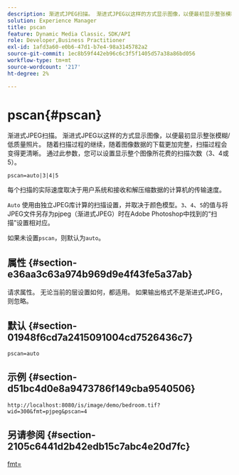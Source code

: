 ```yaml
---
description: 渐进式JPEG扫描。 渐进式JPEG以这样的方式显示图像，以便最初显示整张模糊/低质量照片。 随着扫描过程的继续，随着图像数据的下载更加完整，扫描过程会变得更清晰。 通过此参数，您可以设置显示整个图像所花费的扫描次数（3、4或5）。
solution: Experience Manager
title: pscan
feature: Dynamic Media Classic，SDK/API
role: Developer,Business Practitioner
exl-id: 1afd3a60-e0b6-47d1-b7e4-98a3145782a2
source-git-commit: 1ec8b59f442eb96c6c3f5f1405d57a38a86bd056
workflow-type: tm+mt
source-wordcount: '217'
ht-degree: 2%

---
```


# pscan{#pscan}

渐进式JPEG扫描。 渐进式JPEG以这样的方式显示图像，以便最初显示整张模糊/低质量照片。 随着扫描过程的继续，随着图像数据的下载更加完整，扫描过程会变得更清晰。 通过此参数，您可以设置显示整个图像所花费的扫描次数（3、4或5）。

`pscan=auto|3|4|5`

每个扫描的实际速度取决于用户系统和接收和解压缩数据的计算机的传输速度。

`Auto` 使用由独立JPEG库计算的扫描设置，并取决于颜色模型。`3`、`4`、`5`的值与将JPEG文件另存为pjpeg（渐进式JPEG）时在Adobe Photoshop中找到的“扫描”设置相对应。

如果未设置`pscan`，则默认为`auto`。

## 属性 {#section-e36aa3c63a974b969d9e4f43fe5a37ab}

请求属性。 无论当前的层设置如何，都适用。 如果输出格式不是渐进式JPEG，则忽略。

## 默认 {#section-01948f6cd7a2415091004cd7526436c7}

`pscan=auto`

## 示例 {#section-d51bc4d0e8a9473786f149cba9540506}

`http://localhost:8080/is/image/demo/bedroom.tif?wid=300&fmt=pjpeg&pscan=4`

## 另请参阅 {#section-2105c6441d2b42edb15c7abc4e20d7fc}

[fmt=](../../../../../is-api/http-ref/image-serving-api-ref/c-http-protocol-reference/c-command-reference/r-is-http-fmt.md#reference-cdf10043423b45ba9fe15157fb3ae37a)
